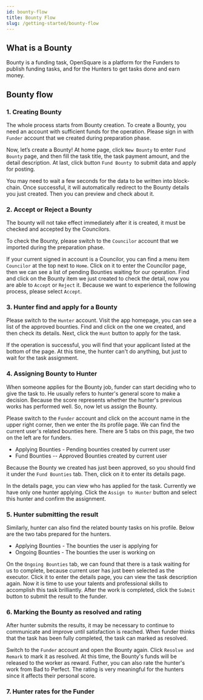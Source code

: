 ```yaml
---
id: bounty-flow
title: Bounty Flow
slug: /getting-started/bounty-flow
---
```


## What is a Bounty

Bounty is a funding task, OpenSquare is a platform for the Funders to publish funding tasks, and for the Hunters to get tasks done and earn money.

## Bounty flow

### 1. Creating Bounty

The whole process starts from Bounty creation. To create a Bounty, you need an account with sufficient funds for the operation. Please sign in with `Funder` account that we created during preparation phase.

Now, let’s create a Bounty! At home page, click `New Bounty` to enter `Fund Bounty` page, and then fill the task title, the task payment amount, and the detail description. At last, click button `Fund Bounty `to submit data and apply for posting.

You may need to wait a few seconds for the data to be written into block-chain. Once successful, it will automatically redirect to the Bounty details you just created. Then you can preview and check about it.

### 2. Accept or Reject a Bounty

The bounty will not take effect immediately after it is created, it must be checked and accepted by the Councilors.

To check the Bounty, please switch to the `Councilor` account that we imported during the preparation phase.

If your current signed in account is a Councilor, you can find a menu item `Councilor` at  the top next to `Home`. Click on it to enter the Councilor page, then we can see a list of pending Bounties waiting for our operation. Find and click on the Bounty item we just created to check the detail, now you are able to `Accept` or `Reject` it. Because we want to experience the following process, please select `Accept`.

### 3. Hunter find and apply for a Bounty

Please switch to the `Hunter` account. Visit the app homepage, you can see a list of the approved bounties. Find and click on the one we created, and then check its details. Next, click the `Hunt` button to apply for the task.

If the operation is successful, you will find that your applicant listed at the bottom of the page. At this time, the hunter can't do anything, but just to wait for the task assignment.

### 4. Assigning Bounty to Hunter

When someone applies for the Bounty job, funder can start deciding who to give the task to. He usually refers to hunter's general score to make a decision. Because the score represents whether the hunter's previous works has performed well. So, now let us assign the Bounty.

Please switch to the `Funder` account and click on the account name in the upper right corner, then we enter the its profile page. We can find the current user's related bounties here. There are 5 tabs on this page, the two on the left are for funders.

* Applying Bounties - Pending bounties created by current user
* Fund Bounties -- Approved Bounties created by current user

Because the Bounty we created has just been approved, so you should find it under the `Fund Bounties` tab. Then, click on it to enter its details page.

In the details page, you can view who has applied for the task. Currently we have only one hunter applying. Click the `Assign to Hunter` button and select this hunter and confirm the assignment.

### 5. Hunter submitting the result

Similarly, hunter can also find the related bounty tasks on his profile. Below are the two tabs prepared for the hunters.

* Applying Bounties - The bounties the user is applying for
* Ongoing Bounties - The bounties the user is working on

On the `Ongoing Bounties` tab, we can found that there is a task waiting for us to complete, because current user has just been selected as the executor. Click it to enter the details page, you can view the task description again. Now it is time to use your talents and professional skills to accomplish this task brilliantly. After the work is completed, click the `Submit` button to submit the result to the funder.

### 6. Marking the Bounty as resolved and rating

After hunter submits the results, it may be necessary to continue to communicate and improve until satisfaction is reached. When funder thinks that the task has been fully completed, the task can marked as resolved.

Switch to the `Funder` account and open the Bounty again. Click `Resolve and Remark` to mark it as resolved. At this time, the Bounty's funds will be released to the worker as reward. Futher, you can also rate the hunter's work from Bad to Perfect. The rating is very meaningful for the hunters since it affects their personal score.

### 7. Hunter rates for the Funder
